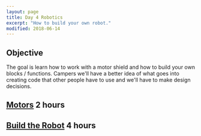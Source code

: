```yaml
---
layout: page
title: Day 4 Robotics
excerpt: "How to build your own robot."
modified: 2018-06-14
---
```


## Objective

The goal is learn how to work with a motor shield and how to build your own blocks / functions.  Campers we'll have a better idea of what goes into creating code that other people have to use and we'll have to make design decisions.

## [Motors](motors) 2 hours

## [Build the Robot](robot) 4 hours

